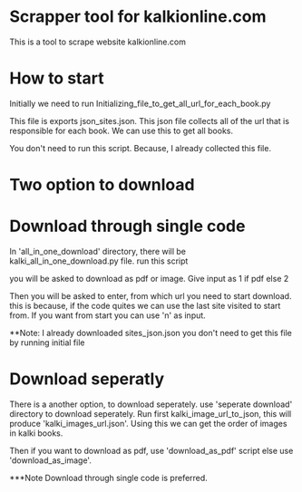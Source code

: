 # Scrapper tool for kalkionline.com

This is a tool to scrape website kalkionline.com

# How to start

Initially we need to run Initializing_file_to_get_all_url_for_each_book.py

This file is exports json_sites.json. This json file collects all of the url that is responsible for each book. We can use this to get all books.

You don't need to run this script. Because, I already collected this file. 

# Two option to download

# Download through single code 

In 'all_in_one_download' directory, there will be kalki_all_in_one_download.py file. run this script

you will be asked to download as pdf or image. Give input as 1 if pdf else 2

Then you will be asked to enter, from which url you need to start download. this is because, if the code quites we can use the last site visited to start from. If you want from start you can use 'n' as input. 

**Note: I already downloaded sites_json.json you don't need to get this file by running initial file

# Download seperatly

There is a another option, to download seperately. use 'seperate download' directory to download seperately. Run first kalki_image_url_to_json, this will produce 'kalki_images_url.json'. Using this we can get the order of images in kalki books.

Then if you want to download as pdf, use 'download_as_pdf' script else use 'download_as_image'.

***Note Download through single code is preferred.
